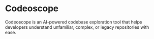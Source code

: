 # Codeoscope
Codeoscope is an AI-powered codebase exploration tool that helps developers understand unfamiliar, complex, or legacy repositories with ease.
